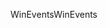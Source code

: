 <span data-ttu-id="63eeb-101">WinEvents</span><span class="sxs-lookup"><span data-stu-id="63eeb-101">WinEvents</span></span>